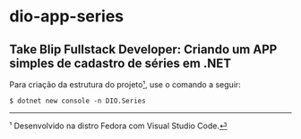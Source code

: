 # dio-app-series
## Take Blip Fullstack Developer: Criando um APP simples de cadastro de séries em .NET

Para criação da estrutura do projeto<span id="a1">[¹](#1)</span>, use o comando a seguir:

`$ dotnet new console -n DIO.Series`

---
<span id="1">¹</span> Desenvolvido na distro Fedora com Visual Studio Code.[⏎](#a1)<br>
